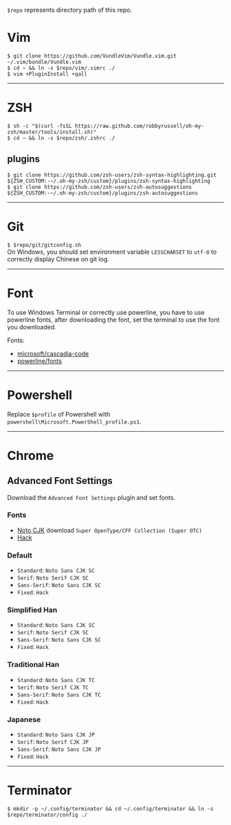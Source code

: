 `$repo` represents directory path of this repo.  

# Vim
`$ git clone https://github.com/VundleVim/Vundle.vim.git ~/.vim/bundle/Vundle.vim`  
`$ cd ~ && ln -s $repo/vim/.vimrc ./`  
`$ vim +PluginInstall +qall`

------

# ZSH
`$ sh -c "$(curl -fsSL https://raw.github.com/robbyrussell/oh-my-zsh/master/tools/install.sh)"`  
`$ cd ~ && ln -s $repo/zsh/.zshrc ./`

## plugins
`$ git clone https://github.com/zsh-users/zsh-syntax-highlighting.git ${ZSH_CUSTOM:-~/.oh-my-zsh/custom}/plugins/zsh-syntax-highlighting`  
`$ git clone https://github.com/zsh-users/zsh-autosuggestions ${ZSH_CUSTOM:-~/.oh-my-zsh/custom}/plugins/zsh-autosuggestions`

------

# Git
`$ $repo/git/gitconfig.sh`  
On Windows, you should set environment variable `LESSCHARSET` to `utf-8` to correctly display Chinese on git log.

------

# Font
To use Windows Terminal or correctly use powerline, you have to use powerline fonts, after downloading the font, set the terminal to use the font you downloaded.  

Fonts:
* [microsoft/cascadia-code](https://github.com/microsoft/cascadia-code)
* [powerline/fonts](https://github.com/powerline/fonts)

------

# Powershell
Replace `$profile` of Powershell with `powershell\Microsoft.PowerShell_profile.ps1`.

------

# Chrome
## Advanced Font Settings
Download the `Advanced Font Settings` plugin and set fonts.  

### Fonts
* [Noto CJK](https://www.google.com/get/noto/help/cjk/) download `Super OpenType/CFF Collection (Super OTC)`
* [Hack](https://sourcefoundry.org/hack/)


### Default
* `Standard`: `Noto Sans CJK SC`
* `Serif`: `Noto Serif CJK SC`
* `Sans-Serif`: `Noto Sans CJK SC`
* `Fixed`: `Hack`

### Simplified Han
* `Standard`: `Noto Sans CJK SC`
* `Serif`: `Noto Serif CJK SC`
* `Sans-Serif`: `Noto Sans CJK SC`
* `Fixed`: `Hack`

### Traditional Han
* `Standard`: `Noto Sans CJK TC`
* `Serif`: `Noto Serif CJK TC`
* `Sans-Serif`: `Noto Sans CJK TC`
* `Fixed`: `Hack`

### Japanese
* `Standard`: `Noto Sans CJK JP`
* `Serif`: `Noto Serif CJK JP`
* `Sans-Serif`: `Noto Sans CJK JP`
* `Fixed`: `Hack`

------

# Terminator
`$ mkdir -p ~/.config/terminator && cd ~/.config/terminator && ln -s $repo/terminator/config ./`
